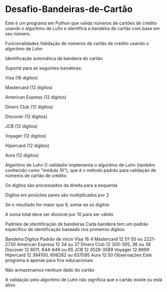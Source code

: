 # Desafio-Bandeiras-de-Cartão

Este é um programa em Python que valida números de cartões de crédito usando o algoritmo de Luhn e identifica a bandeira do cartão com base em seu número.

Funcionalidades
Validação de números de cartão de crédito usando o algoritmo de Luhn

Identificação automática da bandeira do cartão

Suporte para as seguintes bandeiras:

Visa (16 dígitos)

Mastercard (12 dígitos)

American Express (12 dígitos)

Diners Club (12 dígitos)

Discover (12 dígitos)

JCB (12 dígitos)

Voyager (12 dígitos)

Hipercard (12 dígitos)

Aura (12 dígitos)

Algoritmo de Luhn
O validador implementa o algoritmo de Luhn (também conhecido como "módulo 10"), que é o método padrão para validação de números de cartão de crédito:

Os dígitos são processados da direita para a esquerda

Dígitos em posições pares são multiplicados por 2

Se o resultado for maior que 9, soma-se os dígitos

A soma total deve ser divisível por 10 para ser válido

Padrões de identificação de bandeiras
Cada bandeira tem um padrão específico de identificação baseado nos primeiros dígitos:

Bandeira	Dígitos	Padrão de início
Visa	16	4
Mastercard	12	51-55 ou 2221-2720
American Express	12	34 ou 37
Diners Club	12	300-305, 36 ou 38
Discover	12	6011, 644-649 ou 65
JCB	12	3528-3589
Voyager	12	8699
Hipercard	12	384100, 606282 ou 637095
Aura	12	50
Observações
Este programa é apenas para fins educacionais

Não armazenamos nenhum dado do cartão

A validação pelo algoritmo de Luhn não significa que o cartão existe ou está ativo
